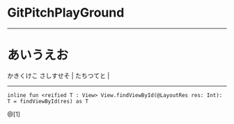 # GitPitchPlayGround

---

# あいうえお

かきくけこ
さしすせそ |
たちつてと |

---

```
inline fun <reified T : View> View.findViewById(@LayoutRes res: Int): T = findViewById(res) as T
```
@[1]
